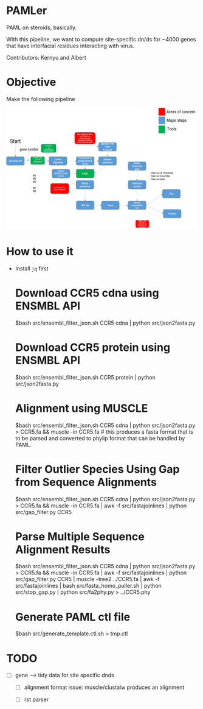 # PAMLer

PAML on steroids, basically. 

With this pipeline, we want to compute site-specific dn/ds for ~4000 genes that have interfacial residues interacting with virus. 

Contributors: Kernyu and Albert

# Objective

Make the following pipeline

![](assets/pipeline-20170725.png)

# How to use it

* Install `jq` first

    # Download CCR5 cdna using ENSMBL API
    $bash src/ensembl_filter_json.sh CCR5 cdna | python src/json2fasta.py
    # Download CCR5 protein using ENSMBL API
    $bash src/ensembl_filter_json.sh CCR5 protein | python src/json2fasta.py

    # Alignment using MUSCLE
    $bash src/ensembl_filter_json.sh CCR5 cdna | python src/json2fasta.py > CCR5.fa && muscle -in CCR5.fa # this produces a fasta format that is to be parsed and converted to phylip format that can be handled by PAML.

    # Filter Outlier Species Using Gap from Sequence Alignments
    $bash src/ensembl_filter_json.sh CCR5 cdna | python src/json2fasta.py > CCR5.fa && muscle -in CCR5.fa | awk -f src/fastajoinlines | python src/gap_filter.py CCR5

    # Parse Multiple Sequence Alignment Results
    $bash src/ensembl_filter_json.sh CCR5 cdna | python src/json2fasta.py > CCR5.fa && muscle -in CCR5.fa | awk -f src/fastajoinlines | python src/gap_filter.py CCR5 | muscle -tree2 ../CCR5.fa | awk -f src/fastajoinlines | bash src/fasta_homo_puller.sh | python src/stop_gap.py | python src/fa2phy.py > ../CCR5.phy

    # Generate PAML ctl file
    $bash src/generate_template.ctl.sh <alignment> <tree> <outputfile> > tmp.ctl



# TODO

* [ ] gene --> tidy data for site specific dnds 
    * [ ] alignment format issue: muscle/clustalw produces an alignment
    * [ ] rst parser




